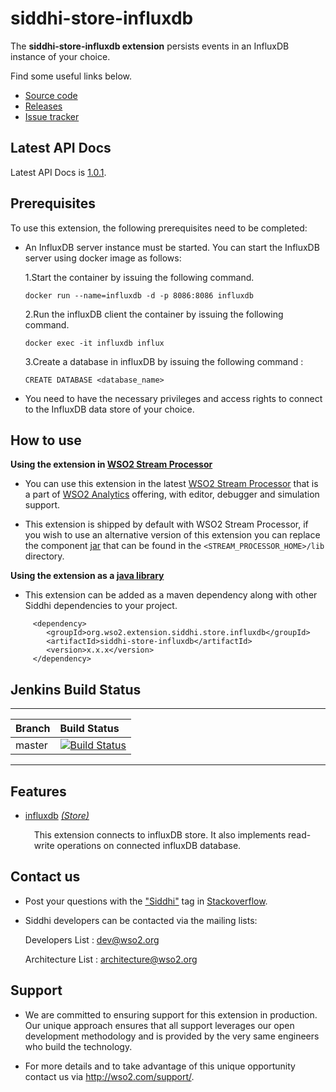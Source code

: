 siddhi-store-influxdb
======================================

The **siddhi-store-influxdb extension** persists events in an InfluxDB instance of your choice.

Find some useful links below.

* <a target= "_blank" href="https://github.com/wso2-extensions/siddhi-store-influxdb">Source code</a>
* <a target= "_blank" href="https://github.com/wso2-extensions/siddhi-store-influxdb/releases">Releases</a>
* <a target= "_blank" href="https://github.com/wso2-extensions/siddhi-store-influxdb/issues">Issue tracker</a>

## Latest API Docs 

Latest API Docs is <a target="_blank" href="https://wso2-extensions.github.io/siddhi-store-influxdb/api/1.0.1">1.0.1</a>.

## Prerequisites
To use this extension, the following prerequisites need to be completed:
* An InfluxDB server instance must be started. You can start the InfluxDB server using docker image as follows:

    1.Start the container by issuing the following command.
    ```
    docker run --name=influxdb -d -p 8086:8086 influxdb
    ```
    2.Run the influxDB client the container by issuing the following command.
    
     ```
     docker exec -it influxdb influx
     ```
      
    3.Create a database in influxDB by issuing the following command :
     ```
     CREATE DATABASE <database_name>
     ```
    
* You need to have the necessary privileges and access rights to connect to the InfluxDB data store of your choice.



## How to use

**Using the extension in <a target="_blank" href="https://github.com/wso2/product-sp">WSO2 Stream Processor</a>**

* You can use this extension in the latest <a target="_blank" href="https://github.com/wso2/product-sp/releases">WSO2 Stream Processor</a> that is a part of <a target="_blank" href="http://wso2.com/analytics?utm_source=gitanalytics&utm_campaign=gitanalytics_Jul17">WSO2 Analytics</a> offering, with editor, debugger and simulation support.

* This extension is shipped by default with WSO2 Stream Processor, if you wish to use an alternative version of this extension you can replace the component <a target="_blank" href="https://github.com/wso2-extensions/siddhi-store-influxdb/releases">jar</a> that can be found in the `<STREAM_PROCESSOR_HOME>/lib` directory.

**Using the extension as a <a target="_blank" href="https://wso2.github.io/siddhi/documentation/running-as-a-java-library">java library</a>**

* This extension can be added as a maven dependency along with other Siddhi dependencies to your project.

```
     <dependency>
        <groupId>org.wso2.extension.siddhi.store.influxdb</groupId>
        <artifactId>siddhi-store-influxdb</artifactId>
        <version>x.x.x</version>
     </dependency>
```
## Jenkins Build Status

---

|  Branch | Build Status |
| :------ |:------------ | 
| master  | [![Build Status](https://wso2.org/jenkins/job/siddhi/job/siddhi-store-influxdb/badge/icon)](https://wso2.org/jenkins/job/siddhi/job/siddhi-store-influxdb/) |

---
## Features

* <a target="_blank" href="https://wso2-extensions.github.io/siddhi-store-influxdb/api/1.0.1/#influxdb-store">influxdb</a> *<a target="_blank" href="https://wso2.github.io/siddhi/documentation/siddhi-4.0/#store">(Store)</a>*<br><div style="padding-left: 1em;"><p>This extension connects to  influxDB store. It also implements read-write operations on connected influxDB database.</p></div>

## Contact us

 * Post your questions with the <a target="_blank" href="http://stackoverflow.com/search?q=siddhi">"Siddhi"</a> tag in <a target="_blank" href="http://stackoverflow.com/search?q=siddhi">Stackoverflow</a>.

 * Siddhi developers can be contacted via the mailing lists:

    Developers List   : [dev@wso2.org](mailto:dev@wso2.org)

    Architecture List : [architecture@wso2.org](mailto:architecture@wso2.org)

## Support

* We are committed to ensuring support for this extension in production. Our unique approach ensures that all support leverages our open development methodology and is provided by the very same engineers who build the technology.

* For more details and to take advantage of this unique opportunity contact us via <a target="_blank" href="http://wso2.com/support?utm_source=gitanalytics&utm_campaign=gitanalytics_Jul17">http://wso2.com/support/</a>.
